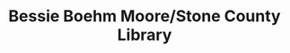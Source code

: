 ---
layout: repo
title: "Bessie Boehm Moore/Stone County Library"
id: 1522
permalink: repos/1522/
---